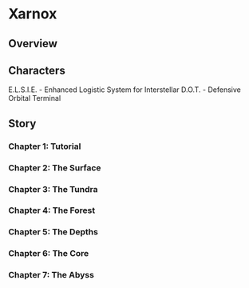 # Xarnox 

## Overview

## Characters
E.L.S.I.E. - Enhanced Logistic System for Interstellar 
D.O.T. - Defensive Orbital Terminal

## Story
### Chapter 1: Tutorial
### Chapter 2: The Surface
### Chapter 3: The Tundra
### Chapter 4: The Forest
### Chapter 5: The Depths
### Chapter 6: The Core
### Chapter 7: The Abyss
